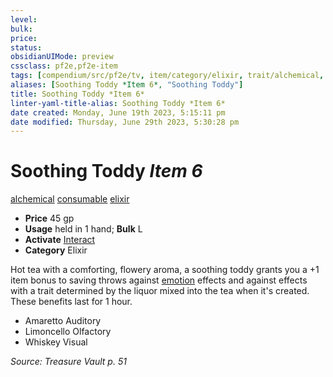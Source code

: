 ```yaml
---
level:
bulk:
price:
status:
obsidianUIMode: preview
cssclass: pf2e,pf2e-item
tags: [compendium/src/pf2e/tv, item/category/elixir, trait/alchemical, trait/consumable, trait/elixir]
aliases: [Soothing Toddy *Item 6*, "Soothing Toddy"]
title: Soothing Toddy *Item 6*
linter-yaml-title-alias: Soothing Toddy *Item 6*
date created: Monday, June 19th 2023, 5:15:11 pm
date modified: Thursday, June 29th 2023, 5:30:28 pm
---
```


# Soothing Toddy *Item 6*

[alchemical](rules/traits/alchemical.md) [consumable](rules/traits/consumable.md) [elixir](rules/traits/elixir.md)  

- **Price** 45 gp
- **Usage** held in 1 hand; **Bulk** L
- **Activate** [Interact](rules/actions/interact.md)
- **Category** Elixir

Hot tea with a comforting, flowery aroma, a soothing toddy grants you a +1 item bonus to saving throws against [emotion](rules/traits/emotion.md) effects and against effects with a trait determined by the liquor mixed into the tea when it's created. These benefits last for 1 hour.

- Amaretto Auditory
- Limoncello Olfactory
- Whiskey Visual

*Source: Treasure Vault p. 51*
